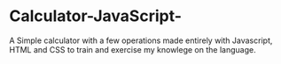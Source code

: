 # Calculator-JavaScript-
A Simple calculator with a few operations made entirely with Javascript, HTML and CSS to train and exercise my knowlege on the language.

